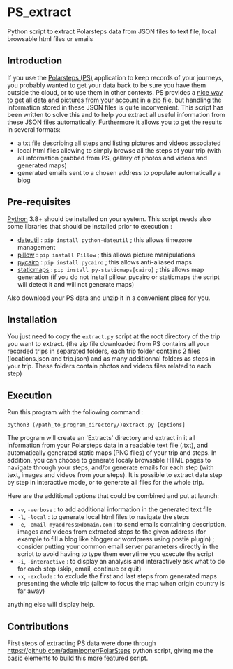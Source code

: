 # PS_extract
Python script to extract Polarsteps data from JSON files to text file, local browsable html files or emails

## Introduction
If you use the [Polarsteps (PS)](https://www.polarsteps.com/) application to keep records of your journeys, you probably wanted to get your data back to be sure you have them outside the cloud, or to use them in other contexts. PS provides a [nice way to get all data and pictures from your account in a zip file](https://support.polarsteps.com/article/124-how-can-i-export-a-copy-of-my-data), but handling the information stored in these JSON files is quite inconvenient.
This script has been written to solve this and to help you extract all useful information from these JSON files automatically.
Furthermore it allows you to get the results in several formats:
- a txt file describing all steps and listing pictures and videos associated
- local html files allowing to simply browse all the steps of your trip (with all information grabbed from PS, gallery of photos and videos and generated maps)
- generated emails sent to a chosen address to populate automatically a blog

## Pre-requisites
[Python](https://www.python.org/) 3.8+ should be installed on your system.
This script needs also some libraries that should be installed prior to execution :
- [dateutil](https://github.com/dateutil/dateutil) : `pip install python-dateutil` ; this allows timezone management
- [pillow](https://pypi.org/project/pillow/) : `pip install Pillow` ; this allows picture manipulations
- [pycairo](https://pypi.org/project/pycairo/) : `pip install pycairo` ; this allows anti-aliased maps
- [staticmaps](https://github.com/flopp/py-staticmaps) : `pip install py-staticmaps[cairo]` ; this allows map generation
(if you do not install pillow, pycairo or staticmaps the script will detect it and will not generate maps)

Also download your PS data and unzip it in a convenient place for you.

## Installation
You just need to copy the `extract.py` script at the root directory of the trip you want to extract.
(the zip file downloaded from PS contains all your recorded trips in separated folders, each trip folder contains 2 files (locations.json and trip.json) and as many additionnal folders as steps in your trip. These folders contain photos and videos files related to each step)

## Execution
Run this program with the following command :

``python3 (/path_to_program_directory/)extract.py [options]``
    
The program will create an 'Extracts' directory and extract in it all information from your Polarsteps data in a readable text file (.txt), and automatically generated static maps (PNG files) of your trip and steps.
In addition, you can choose to generate localy browsable HTML pages to navigate through your steps, and/or generate emails for each step (with text, images and videos from your steps). It is possible to extract data step by step in interactive mode, or to generate all files for the whole trip.

Here are the additional options that could be combined and put at launch:
+ ``-v``, ``-verbose`` :                  to add additional information in the generated text file
+ ``-l``, ``-local`` :                    to generate local html files to navigate the steps
+ ``-e``, ``-email myaddress@domain.com`` : to send emails containing description, images and videos from extracted steps to the given address (for example to fill a blog like blogger or wordpress using postie plugin) ; consider putting your common email server parameters directly in the script to avoid having to type them everytime you execute the script 
+ ``-i``, ``-interactive`` :              to display an analysis and interactively ask what to do for each step (skip, email, continue or quit)
+ ``-x``, ``-exclude`` :                  to exclude the first and last steps from generated maps presenting the whole trip (allow to focus the map when origin country is far away)
                           
anything else will display help.

## Contributions
First steps of extracting PS data were done through https://github.com/adamlporter/PolarSteps python script, giving me the basic elements to build this more featured script. 
